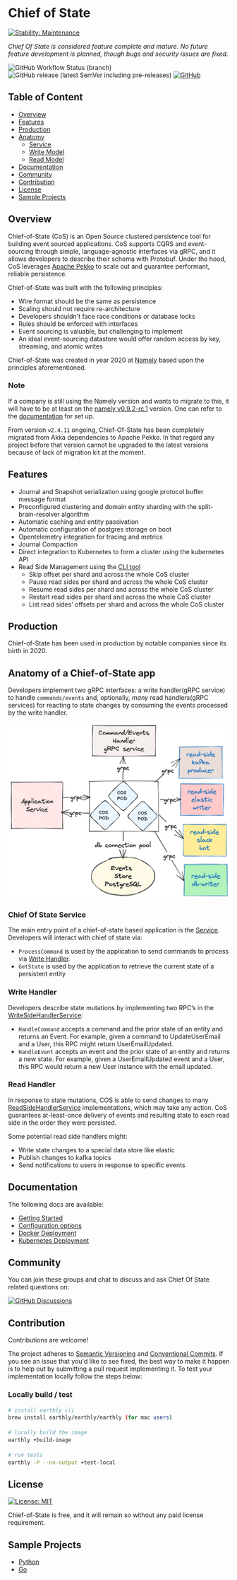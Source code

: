 # Chief of State

[![Stability: Maintenance](https://masterminds.github.io/stability/maintenance.svg)](https://masterminds.github.io/stability/maintenance.html)

_Chief Of State is considered feature complete and mature. 
No future feature development is planned, though bugs and security issues are fixed._

![GitHub Workflow Status (branch)](https://img.shields.io/github/actions/workflow/status/chief-of-state/chief-of-state/master.yml?branch=main)
![GitHub release (latest SemVer including pre-releases)](https://img.shields.io/github/v/release/chief-of-state/chief-of-state?include_prereleases)
[![GitHub](https://img.shields.io/github/license/chief-of-state/chief-of-state)](https://github.com/chief-of-state/chief-of-state/blob/master/LICENSE)

## Table of Content

- [Overview](#overview)
- [Features](#features)
- [Production](#production)
- [Anatomy](#anatomy-of-a-chief-of-state-app)
  - [Service](#chief-of-state-service)
  - [Write Model](#write-handler)
  - [Read Model](#read-handler)
- [Documentation](#documentation)
- [Community](#community)
- [Contribution](#contribution)
- [License](#license)
- [Sample Projects](#sample-projects)

## Overview

Chief-of-State (CoS) is an Open Source clustered persistence tool for building event sourced applications. CoS supports CQRS and
event-sourcing through simple, language-agnostic interfaces via gRPC, and it allows developers to describe their schema
with Protobuf. Under the hood, CoS leverages [Apache Pekko](https://pekko.apache.org/)
to scale out and guarantee performant, reliable persistence.

Chief-of-State was built with the following principles:

* Wire format should be the same as persistence
* Scaling should not require re-architecture
* Developers shouldn't face race conditions or database locks
* Rules should be enforced with interfaces
* Event sourcing is valuable, but challenging to implement
* An ideal event-sourcing datastore would offer random access by key, streaming, and atomic writes

Chief-of-State was created in year 2020 at [Namely](https://github.com/namely/chief-of-state) based upon the principles
aforementioned.

### Note

If a company is still using the Namely version and wants to migrate to this, it will have to be at least on the [namely v0.9.2-rc.1](https://github.com/namely/chief-of-state/releases/tag/v0.9.2-rc.1) version.
One can refer to the [documentation](#documentation) for set up.

From version `v2.4.11` ongoing, Chief-Of-State has been completely migrated from Akka dependencies to Apache Pekko.
In that regard any project before that version cannot be upgraded to the latest versions because of lack of migration kit
at the moment.

## Features

- Journal and Snapshot serialization using google protocol buffer message format
- Preconfigured clustering and domain entity sharding with the split-brain-resolver algorithm
- Automatic caching and entity passivation
- Automatic configuration of postgres storage on boot
- Opentelemetry integration for tracing and metrics
- Journal Compaction
- Direct integration to Kubernetes to form a cluster using the kubernetes API
- Read Side Management using the [CLI tool](https://github.com/chief-of-state/cos-cli)
  - Skip offset per shard and across the whole CoS cluster
  - Pause read sides per shard and across the whole CoS cluster
  - Resume read sides per shard and across the whole CoS cluster
  - Restart read sides per shard and across the whole CoS cluster
  - List read sides' offsets per shard and across the whole CoS cluster

## Production
Chief-of-State has been used in production by notable companies since its birth in 2020.

## Anatomy of a Chief-of-State app

Developers implement two gRPC interfaces: a write handler(gRPC service) to handle `commands/events` and, optionally, _many_ read handlers(gRPC services) for
reacting to state changes by consuming the events processed by the write handler.

![Architecture Diagram](./img/cos-anatomy.png?raw=true "Title")

### Chief Of State Service

The main entry point of a chief-of-state based application is the
[Service](https://github.com/chief-of-state/chief-of-state-protos/blob/main/chief_of_state/v1/service.proto). Developers will
interact with chief of state via:

- `ProcessCommand` is used by the application to send commands to process via [Write Handler](#write-handler).
- `GetState` is used by the application to retrieve the current state of a persistent entity

### Write Handler

Developers describe state mutations by implementing two RPC’s in
the [WriteSideHandlerService](https://github.com/chief-of-state/chief-of-state-protos/blob/main/chief_of_state/v1/writeside.proto):

- `HandleCommand` accepts a command and the prior state of an entity and returns an Event. For example, given a command
  to UpdateUserEmail and a User, this RPC might return UserEmailUpdated.
- `HandleEvent` accepts an event and the prior state of an entity and returns a new state. For example, given a
  UserEmailUpdated event and a User, this RPC would return a new User instance with the email updated.

### Read Handler

In response to state mutations, COS is able to send changes to
many [ReadSideHandlerService](https://github.com/chief-of-state/chief-of-state-protos/blob/main/chief_of_state/v1/readside.proto)
implementations, which may take any action. CoS guarantees at-least-once delivery of events and resulting state to each
read side in the order they were persisted.

Some potential read side handlers might:

- Write state changes to a special data store like elastic
- Publish changes to kafka topics
- Send notifications to users in response to specific events

## Documentation

The following docs are available:

- [Getting Started](./docs/getting-started.md)
- [Configuration options](./docs/configuration.md)
- [Docker Deployment](./docs/docker-deployment.md)
- [Kubernetes Deployment](./docs/kubernetes-deployment.md)

## Community

You can join these groups and chat to discuss and ask Chief Of State related questions on:

[![GitHub Discussions](https://img.shields.io/github/discussions/chief-of-state/chief-of-state?style=flat-square)](https://github.com/chief-of-state/chief-of-state/discussions)

## Contribution

Contributions are welcome!

The project adheres to [Semantic Versioning](https://semver.org) and [Conventional Commits](https://www.conventionalcommits.org/en/v1.0.0/).
If you see an issue that you'd like to see fixed, the best way to make it happen is to help out by submitting a pull request implementing it. To test your implementation locally follow the steps below:


### Locally build / test

```bash
# install earthly cli
brew install earthly/earthly/earthly (for mac users)

# locally build the image
earthly +build-image

# run tests
earthly -P --no-output +test-local
```

## License

[![License: MIT](https://img.shields.io/badge/License-MIT-blue.svg?style=flat-square)](https://opensource.org/licenses/MIT)

Chief-of-State is free, and it will remain so without any paid license requirement.


## Sample Projects

- [Python](https://github.com/chief-of-state/cos-python-sample)
- [Go](https://github.com/Tochemey/cos-go-sample)
